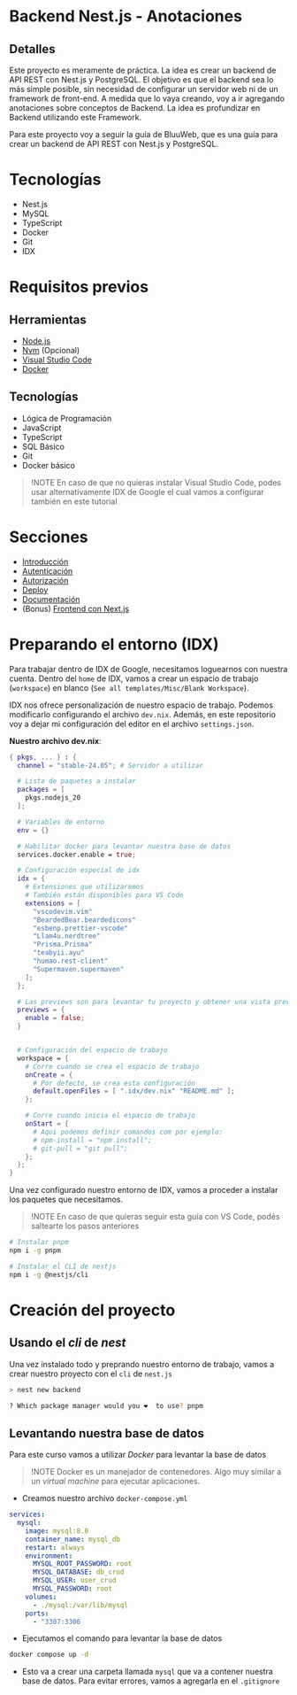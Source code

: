 # Backend Nest.js - Anotaciones

## Detalles

Este proyecto es meramente de práctica. La idea es crear un backend de API REST con Nest.js y PostgreSQL. El objetivo es que el backend sea lo más simple posible, sin necesidad de configurar un servidor web ni de un framework de front-end. A medida que lo vaya creando, voy a ir agregando anotaciones sobre conceptos de Backend. La idea es profundizar en Backend utilizando este Framework.

Para este proyecto voy a seguir la guía de BluuWeb, que es una guía para crear un backend de API REST con Nest.js y PostgreSQL.

# Tecnologías

- Nest.js
- MySQL
- TypeScript
- Docker
- Git
- IDX

# Requisitos previos

## Herramientas

- [Node.js](https://nodejs.org/en)
- [Nvm](https://github.com/nvm-sh/nvm) (Opcional)
- [Visual Studio Code](https://code.visualstudio.com/Download)
- [Docker](https://docs.docker.com/get-docker/)

## Tecnologías

- Lógica de Programación
- JavaScript
- TypeScript
- SQL Básico
- Git
- Docker básico

> !NOTE
> En caso de que no quieras instalar Visual Studio Code, podes usar alternativamente IDX de Google el cual vamos a configurar también en este tutorial

# Secciones

- [Introducción](https://bluuweb.dev/nestjs/crud-mysql.html)
- [Autenticación](https://bluuweb.dev/nestjs/jwt-auth.html)
- [Autorización](https://bluuweb.dev/nestjs/guard.html)
- [Deploy](https://bluuweb.dev/nestjs/deploy.html)
- [Documentación](https://bluuweb.dev/nestjs/openapi.html)
- (Bonus) [Frontend con Next.js](https://bluuweb.dev/nestjs/frontend-next.html)

# Preparando el entorno (IDX)

Para trabajar dentro de IDX de Google, necesitamos loguearnos con nuestra cuenta. Dentro del `home` de IDX, vamos a crear un espacio de trabajo (`workspace`) en blanco (`See all templates/Misc/Blank Workspace`).

IDX nos ofrece personalización de nuestro espacio de trabajo. Podemos modificarlo configurando el archivo `dev.nix`. Además, en este repositorio voy a dejar mi configuración del editor en el archivo `settings.json`.

**Nuestro archivo dev.nix**:

```nix
{ pkgs, ... } : {
  channel = "stable-24.05"; # Servidor a utilizar

  # Lista de paquetes a instalar
  packages = [
    pkgs.nodejs_20
  ];

  # Variables de entorno
  env = {}

  # Habilitar docker para levantar nuestra base de datos
  services.docker.enable = true;

  # Configuración especial de idx
  idx = {
    # Extensiones que utilizaremos
    # También están disponibles para VS Code
    extensions = [
      "vscodevim.vim"
      "BeardedBear.beardedicons"
      "esbenp.prettier-vscode"
      "Llam4u.nerdtree"
      "Prisma.Prisma"
      "teabyii.ayu"
      "humao.rest-client"
      "Supermaven.supermaven"
    ];
  };

  # Las previews son para levantar tu proyecto y obtener una vista previa
  previews = {
    enable = false;
  }


  # Configuración del espacio de trabajo
  workspace = {
    # Corre cuando se crea el espacio de trabajo
    onCreate = {
      # Por defecto, se crea esta configuración
      default.openFiles = [ ".idx/dev.nix" "README.md" ];
    };

    # Corre cuando inicia el espacio de trabajo
    onStart = {
      # Aqui podemos definir comandos com por ejemplo:
      # npm-install = "npm install";
      # git-pull = "git pull";
    };
  };
}
```

Una vez configurado nuestro entorno de IDX, vamos a proceder a instalar los paquetes que necesitamos.

> !NOTE
> En caso de que quieras seguir esta guía con VS Code, podés saltearte los pasos anteriores

```bash
# Instalar pnpm
npm i -g pnpm

# Instalar el CLI de nestjs
npm i -g @nestjs/cli
```

# Creación del proyecto

## Usando el _cli_ de _nest_

Una vez instalado todo y preprando nuestro entorno de trabajo, vamos a crear nuestro proyecto con el `cli` de `nest.js`

```bash
> nest new backend

? Which package manager would you ❤️  to use? pnpm
```

## Levantando nuestra base de datos

Para este curso vamos a utilizar _Docker_ para levantar la base de datos

> !NOTE
> Docker es un manejador de contenedores. Algo muy similar a un _virtual machine_ para ejecutar aplicaciones.

- Creamos nuestro archivo `docker-compose.yml`

```yml
services:
  mysql:
    image: mysql:8.0
    container_name: mysql_db
    restart: always
    environment:
      MYSQL_ROOT_PASSWORD: root
      MYSQL_DATABASE: db_crud
      MYSQL_USER: user_crud
      MYSQL_PASSWORD: root
    volumes:
      - ./mysql:/var/lib/mysql
    ports:
      - "3307:3306
```

- Ejecutamos el comando para levantar la base de datos

```bash
docker compose up -d
```

- Esto va a crear una carpeta llamada `mysql` que va a contener nuestra base de datos. Para evitar errores, vamos a agregarla en el `.gitignore`
